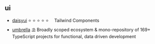 ## ui

- [daisyui](https://github.com/saadeghi/daisyui) ⭐️ ⭐️ ⭐️ ⭐️ ⭐️  Tailwind Components
- [umbrella](https://github.com/thi-ng/umbrella) ⛱  Broadly scoped ecosystem & mono-repository of 169+ TypeScript projects for functional, data driven development